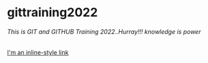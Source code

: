 # gittraining2022

###### This is GIT and GITHUB Training 2022..Hurray!!! knowledge is power

[I'm an inline-style link](https://www.google.com)


